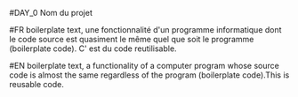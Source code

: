 #DAY_0 Nom du projet

#FR
boilerplate text, une fonctionnalité d'un programme informatique dont le code source est quasiment le même quel que soit le programme (boilerplate code). C' est du code reutilisable.

#EN
boilerplate text, a functionality of a computer program whose source code is almost the same regardless of the program (boilerplate code).This is reusable code.